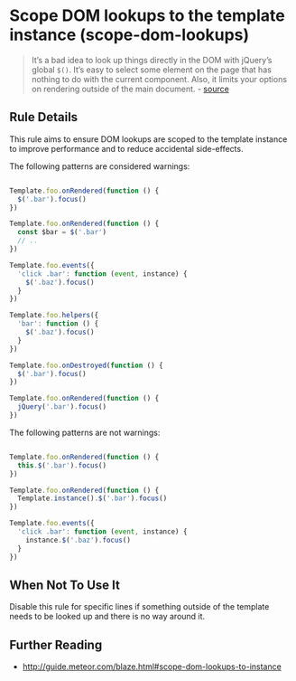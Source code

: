 # Scope DOM lookups to the template instance (scope-dom-lookups)

> It’s a bad idea to look up things directly in the DOM with jQuery’s global `$()`. It’s easy to select some element on the page that has nothing to do with the current component. Also, it limits your options on rendering outside of the main document. - [source](http://guide.meteor.com/blaze.html#scope-dom-lookups-to-instance)


## Rule Details

This rule aims to ensure DOM lookups are scoped to the template instance to improve performance and to reduce accidental side-effects.

The following patterns are considered warnings:

```js

Template.foo.onRendered(function () {
  $('.bar').focus()
})

Template.foo.onRendered(function () {
  const $bar = $('.bar')
  // ..
})

Template.foo.events({
  'click .bar': function (event, instance) {
    $('.baz').focus()
  }
})

Template.foo.helpers({
  'bar': function () {
    $('.baz').focus()
  }
})

Template.foo.onDestroyed(function () {
  $('.bar').focus()
})

Template.foo.onRendered(function () {
  jQuery('.bar').focus()
})

```

The following patterns are not warnings:

```js

Template.foo.onRendered(function () {
  this.$('.bar').focus()
})

Template.foo.onRendered(function () {
  Template.instance().$('.bar').focus()
})

Template.foo.events({
  'click .bar': function (event, instance) {
    instance.$('.baz').focus()
  }
})

```

## When Not To Use It

Disable this rule for specific lines if something outside of the template needs to be looked up and there is no way around it.

## Further Reading

- http://guide.meteor.com/blaze.html#scope-dom-lookups-to-instance
